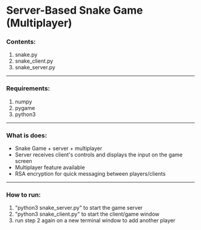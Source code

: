 # Server-Based Snake Game (Multiplayer)

### Contents:
1. snake.py
2. snake_client.py
3. snake_server.py

-----------------------------

### Requirements:

1. numpy
2. pygame
3. python3

----------------------------

### What is does:

- Snake Game + server + multiplayer
- Server receives client's controls and displays the input on the game screen
- Multiplayer feature available 
- RSA encryption for quick messaging between players/clients

---------------------------

### How to run:

1. "python3 snake_server.py" to start the game server
2. "python3 snake_client.py" to start the client/game window
3. run step 2 again on a new terminal window to add another player


